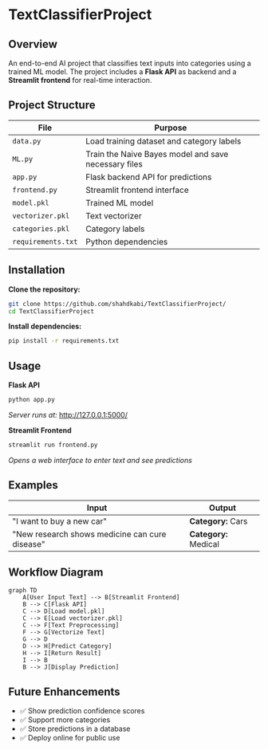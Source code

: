 
# TextClassifierProject

## Overview
An end-to-end AI project that classifies text inputs into categories using a trained ML model. The project includes a **Flask API** as backend and a **Streamlit frontend** for real-time interaction.

## Project Structure

| File | Purpose |
|------|---------|
| `data.py` | Load training dataset and category labels |
| `ML.py` | Train the Naive Bayes model and save necessary files |
| `app.py` | Flask backend API for predictions |
| `frontend.py` | Streamlit frontend interface |
| `model.pkl` | Trained ML model |
| `vectorizer.pkl` | Text vectorizer |
| `categories.pkl` | Category labels |
| `requirements.txt` | Python dependencies |

## Installation

**Clone the repository:**
```bash
git clone https://github.com/shahdkabi/TextClassifierProject/
cd TextClassifierProject
```

**Install dependencies:**
```bash
pip install -r requirements.txt
```

## Usage

**Flask API**
```bash
python app.py
```
*Server runs at:* http://127.0.0.1:5000/

**Streamlit Frontend**
```bash
streamlit run frontend.py
```
*Opens a web interface to enter text and see predictions*

## Examples

| Input | Output |
|-------|--------|
| "I want to buy a new car" | **Category:** Cars |
| "New research shows medicine can cure disease" | **Category:** Medical |

## Workflow Diagram

```mermaid
graph TD
    A[User Input Text] --> B[Streamlit Frontend]
    B --> C[Flask API]
    C --> D[Load model.pkl]
    C --> E[Load vectorizer.pkl]
    C --> F[Text Preprocessing]
    F --> G[Vectorize Text]
    G --> D
    D --> H[Predict Category]
    H --> I[Return Result]
    I --> B
    B --> J[Display Prediction]
```

## Future Enhancements
- ✅ Show prediction confidence scores
- ✅ Support more categories
- ✅ Store predictions in a database
- ✅ Deploy online for public use
